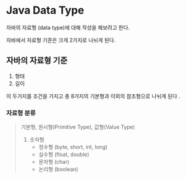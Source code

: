 # Java Data Type 
자바의 자료형 (data type)에 대해 작성을 해보려고 한다.

자바에서 자료형 기준은 크게 2가지로 나뉘게 된다.
## 자바의 자료형 기준 
1. 형태
2. 길이 

이 두가지를 조건을 가지고 총 8가지의 기본형과 이외의 참조형으로 나뉘게 된다 . 

### 자료형 분류 
>  기본형, 원시형(Primitive Type), 값형(Value Type)
> 	 1. 숫자형
> 		- 정수형 (byte, short, int, long)
> 		- 실수형 (float, double)
> 		- 문자형 (char)
> 		- 논리형 (boolean)


